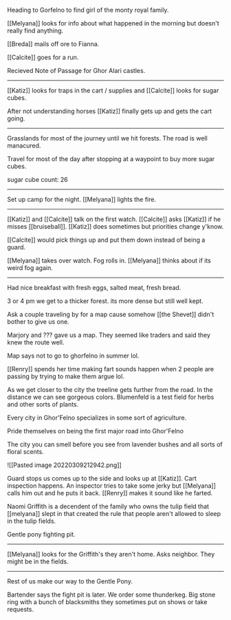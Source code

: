 Heading to Gorfelno to find girl of the monty royal family.

[[Melyana]] looks for info about what happened in the morning but doesn't really find anything.

[[Breda]] mails off ore to Fianna.

[[Calcite]] goes for a run.

Recieved Note of Passage for Ghor Alari castles.

---

[[Katiz]] looks for traps in the cart / supplies and [[Calcite]] looks for sugar cubes.

 After not understanding horses [[Katiz]] finally gets up and gets the cart going.

---

Grasslands for most of the journey until we hit forests. The road is well manacured.

Travel for most of the day after stopping at a waypoint to buy more sugar cubes.

sugar cube count: 26

---

Set up camp for the night. [[Melyana]] lights the fire.

---

[[Katiz]] and [[Calcite]] talk on the first watch.
[[Calcite]] asks [[Katiz]] if he misses [[bruiseball]]. [[Katiz]] does sometimes but priorities change y'know.

[[Calcite]] would pick things up and put them down instead of being a guard.

[[Melyana]] takes over watch. Fog rolls in. [[Melyana]] thinks about if its weird fog again.

---

Had nice breakfast with fresh eggs, salted meat, fresh bread.

3 or 4 pm we get to a thicker forest. its more dense but still well kept.

Ask a couple traveling by for a map cause somehow [[the Shevet]] didn't bother to give us one.

Marjory and ??? gave us a map. They seemed like traders and said they knew the route well. 

Map says not to go to ghorfelno in summer lol.

[[Renry]] spends her time making fart sounds happen when 2 people are passing by trying to make them argue lol.

As we get closer to the city the treeline gets further from the road.
In the distance we can see gorgeous colors. Blumenfeld is a test field for herbs and other sorts of plants.

Every city in Ghor'Felno specializes in some sort of agriculture.

Pride themselves on being the first major road into Ghor'Felno

The city you can smell before you see from lavender bushes and all sorts of floral scents.


![[Pasted image 20220309212942.png]]


Guard stops us comes up to the side and looks up at [[Katiz]]. Cart inspection happens. An inspector tries to take some jerky but [[Melyana]] calls him out and he puts it back. [[Renry]] makes it sound like he farted.

Naomi Griffith is a decendent of the family who owns the tulip field that [[melyana]] slept in that created the rule that people aren't allowed to sleep in the tulip fields.

Gentle pony fighting pit.

---

[[Melyana]] looks for the Griffith's they aren't home. Asks neighbor. They might be in the fields.

---

Rest of us make our way to the Gentle Pony.

Bartender says the fight pit is later. We order some thunderkeg. Big stone ring with a bunch of blacksmiths they sometimes put on shows or take requests.




